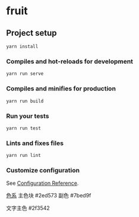 # fruit

## Project setup
```
yarn install
```

### Compiles and hot-reloads for development
```
yarn run serve
```

### Compiles and minifies for production
```
yarn run build
```

### Run your tests
```
yarn run test
```

### Lints and fixes files
```
yarn run lint
```

### Customize configuration
See [Configuration Reference](https://cli.vuejs.org/config/).

[色系](https://flatuicolors.com/palette/ca)
主色块
#2ed573
副色
#7bed9f

文字主色
#2f3542
